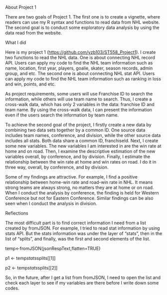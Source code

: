 About Project 1

There are two goals of Project 1. The first one is to create a vignette, where readers can use my R syntax and functions to read data from NHL website. The second goal is to conduct some exploratory data analysis by using the data read from the website. 

What I did

Here is my project 1 (https://github.com/yzb103/ST558_Project1). I create two functions to read the NHL data. One is about connecting NHL record API. Users can apply my code to find the NHL team information such as name, location, first year, players, goalie, skater, season records, admin group, and etc.  The second one is about connecting NHL stat API. Users can apply my code to find the NHL team information such as ranking in loss and win, points, and etc.

As project requirements, some users will use Franchise ID to search the information, while others will use team name to search. Thus, I create a cross-walk data, which has only 2 variables in the data: franchise ID and team name. By using the cross-walk data, I can present the information even if the users search the information by team name.

To achieve the second goal of the project, I firstly create a new data by combining two data sets together by a common ID. One source data includes team names, conference, and division, while the other source data includes all stats. Both data share a common ID, franchiseId. Next, I create some new variables. The new variables I am interested in are the win rate at home and on road. Then, I examine the descriptive estimation of the new variables overall, by conference, and by division. Finally, I estimate the relationship between the win rate at home and win rates on road. I do it in three way, overall, by conference, and by division. 

Some of my findings are attractive. For example, I find a positive relationship between home-win rate and road-win rate in NHL. It means strong teams are always strong, no matters they are at home or on road. When I conduct the analysis by conference, the finding is held for Western Conference but not for Eastern Conference. Similar findings can be also seen when I conduct the analysis in division.    

Reflections

The most difficult part is to find correct information I need from a list created by fromJSON. For example, I tried to read stat information by using stats API. But the stats information was under the layer of “stats”, then in the list of “splits”, and finally, was the first and second elements of the list. 

temp<-fromJSON(jsonRespText,flatten=TRUE)

p1 <- temp$stats$splits[[1]]

p2 <- temp$stats$splits[[2]]

So, in the future, after I get a list from fromJSON, I need to open the list and check each layer to see if my variables are there before I write down some codes. 
